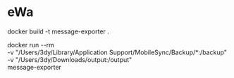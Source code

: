 # eWa

docker build -t message-exporter .

docker run --rm \
  -v "/Users/3dy/Library/Application Support/MobileSync/Backup/*:/backup" \
  -v "/Users/3dy/Downloads/output:/output" \
  message-exporter
